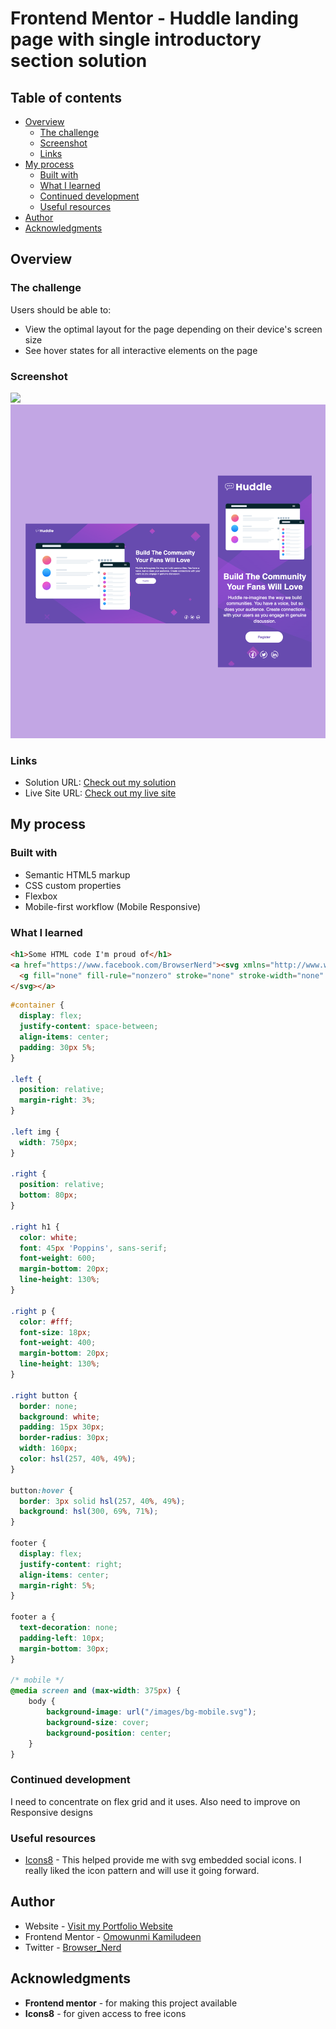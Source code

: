 # Frontend Mentor - Huddle landing page with single introductory section solution

## Table of contents

- [Overview](#overview)
  - [The challenge](#the-challenge)
  - [Screenshot](#screenshot)
  - [Links](#links)
- [My process](#my-process)
  - [Built with](#built-with)
  - [What I learned](#what-i-learned)
  - [Continued development](#continued-development)
  - [Useful resources](#useful-resources)
- [Author](#author)
- [Acknowledgments](#acknowledgments)

## Overview

### The challenge

Users should be able to:

- View the optimal layout for the page depending on their device's screen size
- See hover states for all interactive elements on the page

### Screenshot

![](./screenshot.jpg)
<img src="images/readme-image.png" alt="Mockup Screenshot">

### Links

- Solution URL: [Check out my solution](https://www.frontendmentor.io/solutions/hover-animation-using-pseudoclass-selector-responsive-mobile-design-JGBxEyAuDE)
- Live Site URL: [Check out my live site](https://omowunmikamil.github.io/huddle_landing_page.github.io/)

## My process

### Built with

- Semantic HTML5 markup
- CSS custom properties
- Flexbox
- Mobile-first workflow (Mobile Responsive)

### What I learned


```html
<h1>Some HTML code I'm proud of</h1>
<a href="https://www.facebook.com/BrowserNerd"><svg xmlns="http://www.w3.org/2000/svg" x="0px" y="0px" width="36" height="36" viewBox="0,0,256,256">
  <g fill="none" fill-rule="nonzero" stroke="none" stroke-width="none" stroke-linecap="none" stroke-linejoin="none" stroke-miterlimit="10" stroke-dasharray="" stroke-dashoffset="0" font-family="none" font-weight="none" font-size="none" text-anchor="none" style="mix-blend-mode: normal"><g transform="scale(5.33333,5.33333)"><path d="M34.7,39.1c-3,2.1 -6.7,3.4 -10.7,3.4c-10.2,0 -18.5,-8.3 -18.5,-18.5c0,-3 0.7,-5.8 2,-8.4" fill="none" stroke="#ffffff" stroke-width="3" stroke-linecap="round" stroke-linejoin="round"></path><path d="M13.9,8.5c2.9,-1.9 6.3,-3 10.1,-3c10.2,0 18.5,8.3 18.5,18.5c0,3.4 -0.9,6.6 -2.5,9.3" fill="none" stroke="#ffffff" stroke-width="3" stroke-linecap="round" stroke-linejoin="round"></path><path d="M17,29h4v13.2c1,0.2 2,0.3 3,0.3c1,0 2,-0.1 3,-0.3v-13.2h3.6c0.5,0 0.9,-0.4 1,-0.9l0.4,-3c0,-0.3 -0.1,-0.6 -0.2,-0.8c-0.2,-0.2 -0.5,-0.3 -0.8,-0.3h-4v-3.5c0,-1.1 0.9,-2 2,-2h2c0.6,0 1,-0.4 1,-1v-3.4c0,-0.5 -0.4,-1 -0.9,-1c-0.1,0 -1.5,-0.1 -3.3,-0.1c-4.4,0 -6.8,2.6 -6.8,7.4v3.6h-4c-0.6,0 -1,0.4 -1,1v3c0,0.6 0.4,1 1,1z" fill="#ffffff" stroke="none" stroke-width="1" stroke-linecap="butt" stroke-linejoin="miter"></path></g></g>
</svg></a>
```
```css
#container {
  display: flex;
  justify-content: space-between;
  align-items: center;
  padding: 30px 5%;
}

.left {
  position: relative;
  margin-right: 3%;
}

.left img {
  width: 750px;
}

.right {
  position: relative;
  bottom: 80px;
}

.right h1 {
  color: white;
  font: 45px 'Poppins', sans-serif;
  font-weight: 600;
  margin-bottom: 20px;
  line-height: 130%;
}

.right p {
  color: #fff;
  font-size: 18px;
  font-weight: 400;
  margin-bottom: 20px;
  line-height: 130%;
}

.right button {
  border: none;
  background: white;
  padding: 15px 30px;
  border-radius: 30px;
  width: 160px;
  color: hsl(257, 40%, 49%);
}

button:hover {
  border: 3px solid hsl(257, 40%, 49%);
  background: hsl(300, 69%, 71%);
}

footer {
  display: flex;
  justify-content: right;
  align-items: center;
  margin-right: 5%;
}

footer a {
  text-decoration: none;
  padding-left: 10px;
  margin-bottom: 30px;
}

/* mobile */
@media screen and (max-width: 375px) {
    body {
        background-image: url("/images/bg-mobile.svg");
        background-size: cover;
        background-position: center;
    }
}
```

### Continued development

I need to concentrate on flex grid and it uses.
Also need to improve on Responsive designs

### Useful resources

- [Icons8](https://www.example.com) - This helped provide me with svg embedded social icons. I really liked the icon pattern and will use it going forward.

## Author

- Website - [Visit my Portfolio Website](https://omowunmikamil.tech)
- Frontend Mentor - [Omowunmi Kamiludeen](https://www.frontendmentor.io/profile/Omowunmikamil)
- Twitter - [Browser_Nerd](https://www.twitter.com/@Browser_Nerd)

## Acknowledgments

- **Frontend mentor** - for making this project available
-  **Icons8** - for given access to free icons